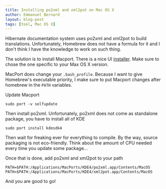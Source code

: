```yaml
---
title: Installing po2xml and xml2pot on Mac OS X
author: Emmanuel Bernard
layout: blog-post
tags: [tool, Mac OS X]
---
```

Hibernate documentation system uses po2xml and xml2pot to build translations.
Unfortunately, Homebrew does not have a formula for it and I
don't think I have the knowledge to work on such thing.

The solution is to install Macport. There is a nice UI
[installer][macport-installer]. Make sure to chose the one specific
to your Max OS X version.

MacPort does change your `.bash_profile`. Because I want to give
Homebrew's executable priority, I make sure to put Macport
changes after homebrew in the `PATH` variables.

Update Macport

    sudo port -v selfupdate

Then install po2xml. Unfortunately, po2xml does not come as standalone
package, you have to install all of KDE

    sudo port install kdesdk4

Then wait for freaking ever for everything to compile. By the way, source
packaging is not eco-friendly. Think about the amount of CPU needed every
time you update some package...

Once that is done, add po2xml and xml2pot to your path

    PATH=$PATH:/Applications/MacPorts/KDE4/po2xml.app/Contents/MacOS
    PATH=$PATH:/Applications/MacPorts/KDE4/xml2pot.app/Contents/MacOS

And you are good to go!

[macport-installer]: http://www.macports.org/install.php
